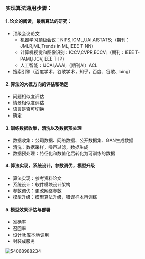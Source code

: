 ### 实现算法通用步骤：

#### 1. 论文的阅读，最新算法的研究：

- 顶级会议论文
  - 机器学习顶级会议：NIPS,ICML,UAI,AISTATS;（期刊：JMLR,ML,Trends in ML,IEEE T-NN）
  - 计算机视觉和图像识别：ICCV,CVPR,ECCV;（期刊：IEEE T-PAMI,IJCV,IEEE T-IP）
  - 人工智能：IJCAI,AAAI;（期刊AI）ACL
- 搜索引擎（百度学术，谷歌学术，知乎，百度、谷歌、bing）



#### 2. 算法的大概方向的评估和确定

- 问题相似度评估
- 情景相似度评估
- 语言是否可切换
- 确定



#### 3. 训练数据收集，清洗以及数据预处理

- 数据收集：公司数据、网络数据、公开数据集、GAN生成数据
- 清洗：数据采样，噪声过滤，数据生成
- 数据预处理：特征化和数值化后转化为可训练的数据



#### 4. 算法实现，系统设计，参数调优，模型升级

- 算法实现：参考资料论文
- 系统设计：软件模块设计架构
- 参数调优：更改网络参数
- 模型升级：模型算法升级，错误样本再训练



#### 5. 模型效果评估与部署

- 准确率
- 召回率
- 设计lib库本地调用
- 封装成服务



![54068988234](D:\Diary\temp\1540689882341.png)


